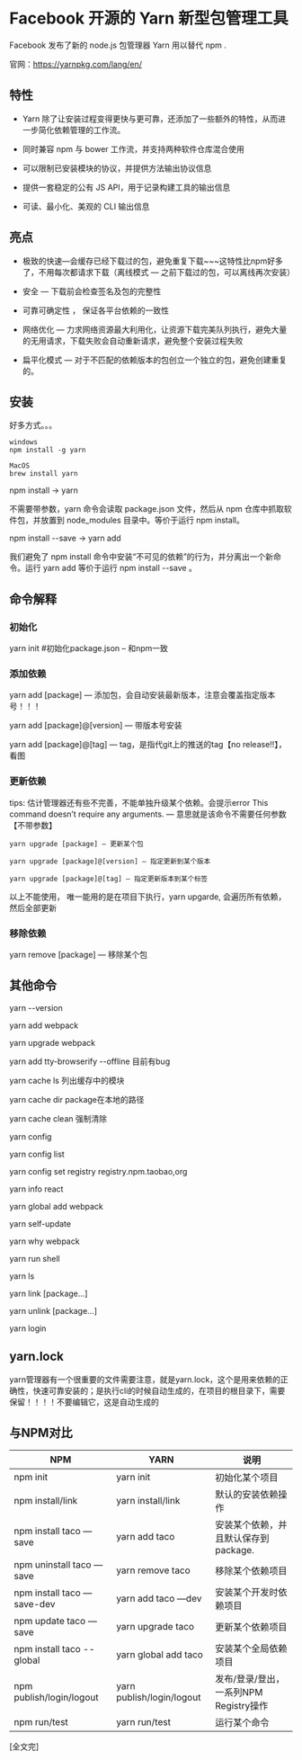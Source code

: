 
# Facebook 开源的 Yarn 新型包管理工具

Facebook 发布了新的 node.js 包管理器 Yarn 用以替代 npm .

官网：https://yarnpkg.com/lang/en/

## 特性

- Yarn 除了让安装过程变得更快与更可靠，还添加了一些额外的特性，从而进一步简化依赖管理的工作流。

- 同时兼容 npm 与 bower 工作流，并支持两种软件仓库混合使用

- 可以限制已安装模块的协议，并提供方法输出协议信息

- 提供一套稳定的公有 JS API，用于记录构建工具的输出信息

- 可读、最小化、美观的 CLI 输出信息

## 亮点

- 极致的快速—会缓存已经下载过的包，避免重复下载~~~这特性比npm好多了，不用每次都请求下载（离线模式 — 之前下载过的包，可以离线再次安装）

- 安全 — 下载前会检查签名及包的完整性

- 可靠可确定性 ， 保证各平台依赖的一致性

- 网络优化 — 力求网络资源最大利用化，让资源下载完美队列执行，避免大量的无用请求，下载失败会自动重新请求，避免整个安装过程失败

- 扁平化模式 — 对于不匹配的依赖版本的包创立一个独立的包，避免创建重复的。

## 安装

好多方式。。。  

```
windows
npm install -g yarn

MacOS
brew install yarn
```


npm install → yarn

不需要带参数，yarn 命令会读取 package.json 文件，然后从 npm 仓库中抓取软件包，并放置到 node_modules 目录中。等价于运行 npm install。

npm install --save <name> → yarn add <name>

我们避免了 npm install <name> 命令中安装“不可见的依赖”的行为，并分离出一个新命令。运行 yarn add <name> 等价于运行 npm install --save <name>。


## 命令解释

### 初始化

yarn init #初始化package.json – 和npm一致 

### 添加依赖

yarn add [package] — 添加包，会自动安装最新版本，注意会覆盖指定版本号！！！

yarn add [package]@[version] — 带版本号安装

yarn add [package]@[tag] — tag，是指代git上的推送的tag【no release!!】，看图

### 更新依赖

tips: 估计管理器还有些不完善，不能单独升级某个依赖。会提示error This command doesn’t require any arguments. — 意思就是该命令不需要任何参数【不带参数】

```
yarn upgrade [package] — 更新某个包

yarn upgrade [package]@[version] — 指定更新到某个版本

yarn upgrade [package]@[tag] — 指定更新版本到某个标签
```

以上不能使用， 唯一能用的是在项目下执行，yarn upgarde, 会遍历所有依赖，然后全部更新

### 移除依赖

yarn remove [package] — 移除某个包 


## 其他命令

yarn --version

yarn add webpack

yarn upgrade webpack

yarn add tty-browserify --offline 目前有bug

yarn cache ls   列出缓存中的模块

yarn cache dir  package在本地的路径

yarn cache clean  强制清除

yarn config

yarn config list 

yarn config set registry registry.npm.taobao,org

yarn info react

yarn global add webpack

yarn self-update

yarn why webpack

yarn run shell

yarn ls

yarn link [package...]

yarn unlink [package...]

yarn login






## yarn.lock
yarn管理器有一个很重要的文件需要注意，就是yarn.lock，这个是用来依赖的正确性，快速可靠安装的；是执行cli的时候自动生成的，在项目的根目录下，需要保留！！！！不要编辑它，这是自动生成的



## 与NPM对比

|   NPM	                        |   YARN	                |   说明                                  |
|------------------------------ |-------------------------- |  -------------------------------- |
|   npm init	                |   yarn init	            |   初始化某个项目                         |
|   npm install/link	        |   yarn install/link	    |   默认的安装依赖操作                       |
|   npm install taco —save	    |   yarn add taco	        |   安装某个依赖，并且默认保存到package.      |
|   npm uninstall taco —save	|   yarn remove taco	    |   移除某个依赖项目                        |
|   npm install taco —save-dev	|   yarn add taco —dev	    |   安装某个开发时依赖项目                     |
|   npm update taco —save	    |   yarn upgrade taco	    |   更新某个依赖项目                            |
|   npm install taco --global	|   yarn global add taco	|   安装某个全局依赖项目                          |
|   npm publish/login/logout	|   yarn publish/login/logout	|   发布/登录/登出，一系列NPM Registry操作  |
|   npm run/test	            |   yarn run/test	        |   运行某个命令                              |










[全文完]
